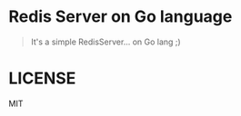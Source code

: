 Redis Server on Go language
===========================

> It's a simple RedisServer... on Go lang ;)

# LICENSE

MIT
